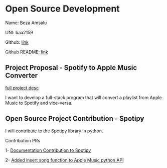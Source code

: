 
# Open Source Development

Name: Beza Amsalu

UNI: baa2159

Github: [link](https://github.com/Beza4598)

Github README: [link](https://github.com/Beza4598/Beza4598/blob/main/README.md)

## Project Proposal - Spotify to Apple Music Converter

[full project desc](../projects/python/spotify_to_apple.md)

I want to develop a full-stack program that will convert a playlist from Apple Music to Spotify and vice-versa.

## Open Source Project Contribution - Spotipy

I will contribute to the Spotipy library in python.

Contribution PRs

1- [Documentation Contribution to Spotipy](https://github.com/spotipy-dev/spotipy/pull/955)

2- [Added insert song function to Apple Music python API](https://github.com/mpalazzolo/apple-music-python/pull/22)


